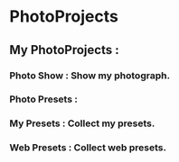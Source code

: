 # PhotoProjects  
## My PhotoProjects :  
### Photo Show : Show my photograph.  
### Photo Presets :   
### My Presets : Collect my presets.  
### Web Presets : Collect web presets.  
